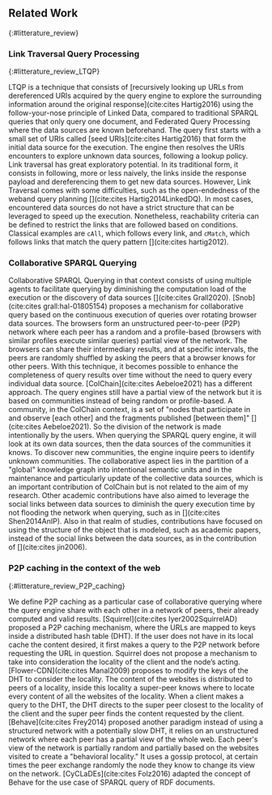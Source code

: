 ## Related Work
{:#litterature_review} 

### Link Traversal Query Processing
{:#litterature_review_LTQP} 

LTQP is a technique that consists of [recursively looking up URLs from dereferenced URIs acquired by the query engine
to explore the surrounding information around the original response](cite:cites Hartig2016) using the follow-your-nose
principle of Linked Data, compared to traditional SPARQL queries that only query one document,
and Federated Query Processing where the data sources are known beforehand.
The query first starts with a small set of URIs called [seed URIs](cite:cites Hartig2016) that form
the initial data source for the execution.
The engine then resolves the URIs encounters to explore unknown data sources,
following a lookup policy.
Link traversal has great exploratory potential.
In its traditional form, it consists in following, more or less naively,
the links inside the response payload and dereferencing them to get new data sources. 
However, Link Traversal comes with some difficulties,
such as the open-endedness of the weband query planning [](cite:cites Hartig2014LinkedDQ). 
In most cases, encountered data sources do not have a strict structure that can be leveraged to speed up the execution.
Nonetheless, reachability criteria can be defined to restrict the links that are followed based on conditions.
Classical examples are `cAll`, which follows every link, and `cMatch`, which follows links that match the query pattern [](cite:cites hartig2012).


### Collaborative SPARQL Querying

Collaborative SPARQL Querying in that context consists of using multiple agents to facilitate querying by
diminishing the computation load of the execution or the discovery of data sources [](cite:cites Grall2020). 
[Snob](cite:cites grall:hal-01805154) proposes a mechanism for collaborative query based
on the continuous execution of queries over rotating browser data sources. 
The browsers form an unstructured peer-to-peer (P2P) network where each peer has
a random and a profile-based (browsers with similar profiles execute similar queries) partial view of the network.
The browsers can share their intermediary results, and at specific intervals,
the peers are randomly shuffled by asking the peers that a browser knows for other peers.
With this technique,
it becomes possible to enhance the completeness of query results over time without the need to query every individual data source.
[ColChain](cite:cites Aebeloe2021) has a different approach. 
The query engines still have a partial view of the network but it is based on communities instead of being random or profile-based.
A community, in the ColChain context, is a set of
"nodes that participate in and observe [each other] and the fragments published [between them]" [](cite:cites Aebeloe2021).
So the division of the network is made intentionally by the users.
When querying the SPARQL query engine, it will look at its own data sources, then the data sources of the communities it knows.
To discover new communities, the engine inquire peers to identify unknown communities.
The collaborative aspect lies in the partition of a "global" knowledge graph into intentional semantic units and in the
maintenance and particularly update of the collective data sources, which is an important contribution of ColChain but is not related to the aim of my research.
Other academic contributions have also aimed to leverage the social links between data sources to diminish the query execution time by not flooding the network when querying, such as in
[](cite:cites Shen2014AnIP).
Also in that realm of studies, contributions have focused on using the structure of the object that is modeled,
such as academic papers, instead of the social links between the data sources,
as in the contribution of [](cite:cites jin2006).



### P2P caching in the context of the web
{:#litterature_review_P2P_caching} 

We define P2P caching as a particular case of collaborative querying where the query engine share with each other in a network of peers,
their already computed and valid results.
[Squirrel](cite:cites Iyer2002SquirrelAD) proposed a P2P caching mechanism,
where the URLs are mapped to keys inside a distributed hash table (DHT).
If the user does not have in its local cache the content desired,
it first makes a query to the P2P network before requesting the URL in question.
Squirrel does not propose a mechanism to take into consideration the locality of the client and the node’s acting.
[Flower-CDN](cite:cites Manal2009) proposes to modify the keys of the DHT to consider the locality.
The content of the websites is distributed to peers of a locality,
inside this locality a super-peer knows where to locate every content of all the websites of the locality.
When a client makes a query to the DHT,
the DHT directs to the super peer closest to the locality of the client and 
the super peer finds the content requested by the client.
[Behave](cite:cites Frey2014) proposed another paradigm instead of using a structured network with a potentially slow DHT,
it relies on an unstructured network where each peer has a partial view of the whole web.
Each peer's view of the network is partially random and partially based on the websites visited to create a "behavioral locality."
It uses a gossip protocol, at certain times the peer exchange randomly the node they know to change its view on the network.
[CyCLaDEs](cite:cites Folz2016) adapted the concept of Behave for the use case of SPARQL query of RDF documents.

